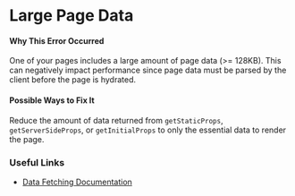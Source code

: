 # Large Page Data

#### Why This Error Occurred

One of your pages includes a large amount of page data (>= 128KB). This can negatively impact performance since page data must be parsed by the client before the page is hydrated.

#### Possible Ways to Fix It

Reduce the amount of data returned from `getStaticProps`, `getServerSideProps`, or `getInitialProps` to only the essential data to render the page.

### Useful Links

- [Data Fetching Documentation](https://nextjs.org/docs/basic-features/data-fetching)
